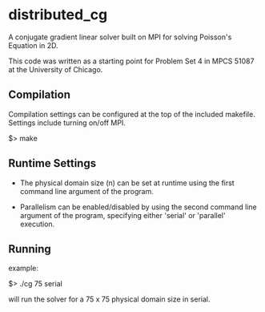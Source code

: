 # distributed_cg
A conjugate gradient linear solver built on MPI for solving
Poisson's Equation in 2D.

This code was written as a starting point for Problem Set 4 in
MPCS 51087 at the University of Chicago.

## Compilation
Compilation settings can be configured at the top of the included makefile.
Settings include turning on/off MPI.

$> make

## Runtime Settings
- The physical domain size (n) can be set at runtime using the first
command line argument of the program.

- Parallelism can be enabled/disabled by using the second command
line argument of the program, specifying either 'serial' or 'parallel'
execution.

## Running
example:

$> ./cg 75 serial

will run the solver for a 75 x 75 physical domain size in serial.
